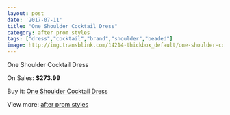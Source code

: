 ```yaml
---
layout: post
date: '2017-07-11'
title: "One Shoulder Cocktail Dress"
category: after prom styles
tags: ["dress","cocktail","brand","shoulder","beaded"]
image: http://img.transblink.com/14214-thickbox_default/one-shoulder-cocktail-dress.jpg
---
```

One Shoulder Cocktail Dress

On Sales: **$273.99**
<a href="https://www.transblink.com/en/after-prom-styles/4550-one-shoulder-cocktail-dress.html"><amp-img layout="responsive" width="600" height="600" src="//img.transblink.com/14214-thickbox_default/one-shoulder-cocktail-dress.jpg" alt="One Shoulder Cocktail Dress 0" /></a>
<a href="https://www.transblink.com/en/after-prom-styles/4550-one-shoulder-cocktail-dress.html"><amp-img layout="responsive" width="600" height="600" src="//img.transblink.com/14215-thickbox_default/one-shoulder-cocktail-dress.jpg" alt="One Shoulder Cocktail Dress 1" /></a>

Buy it: [One Shoulder Cocktail Dress](https://www.transblink.com/en/after-prom-styles/4550-one-shoulder-cocktail-dress.html "One Shoulder Cocktail Dress")

View more: [after prom styles](https://www.transblink.com/en/55-after-prom-styles "after prom styles")